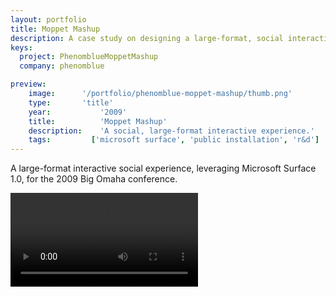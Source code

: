 ```yaml
---
layout: portfolio
title: Moppet Mashup
description: A case study on designing a large-format, social interactive experience.
keys:
  project: PhenomblueMoppetMashup
  company: phenomblue

preview:
    image:      '/portfolio/phenomblue-moppet-mashup/thumb.png'
    type:       'title'
    year:           '2009'
    title:          'Moppet Mashup'
    description:    'A social, large-format interactive experience.'
    tags:         ['microsoft surface', 'public installation', 'r&d']
---
```


A large-format interactive social experience, leveraging Microsoft Surface 1.0, for the 2009 Big Omaha conference.

<Video src="https://www.youtube.com/embed/FqURhpK_aCM"></Video>